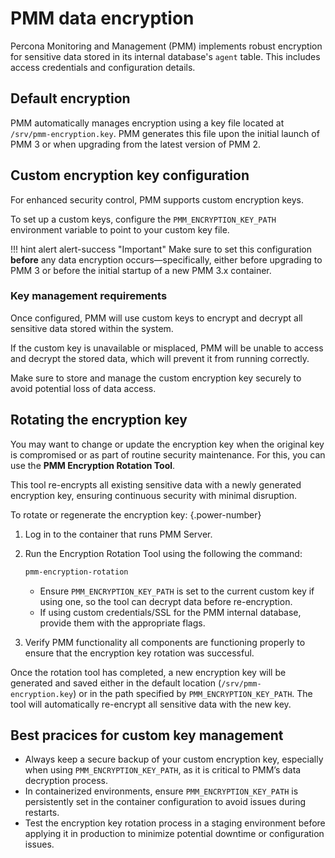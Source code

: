 # PMM data encryption

Percona Monitoring and Management (PMM) implements robust encryption for sensitive data stored in its internal database's `agent` table. This includes access credentials and configuration details.

## Default encryption

PMM automatically manages encryption using a key file located at `/srv/pmm-encryption.key`. PMM generates this file upon the initial launch of PMM 3 or when upgrading from the latest version of PMM 2.

## Custom encryption key configuration

For enhanced security control, PMM supports custom encryption keys.

To set up a custom keys, configure the `PMM_ENCRYPTION_KEY_PATH` environment variable to point to your custom key file.

!!! hint alert alert-success "Important"
    Make sure to set this configuration  **before** any data encryption occurs—specifically, either before upgrading to PMM 3 or before the initial startup of a new PMM 3.x container.

### Key management requirements

Once configured, PMM will use custom keys to encrypt and decrypt all sensitive data stored within the system.

If the custom key is unavailable or misplaced, PMM will be unable to access and decrypt the stored data, which will prevent it from running correctly.

Make sure to store and manage the custom encryption key securely to avoid potential loss of data access.

## Rotating the encryption key

You may want to change or update the encryption key when the original key is compromised or as part of routine security maintenance. For this, you can use the **PMM Encryption Rotation Tool**.

This tool re-encrypts all existing sensitive data with a newly generated encryption key, ensuring continuous security with minimal disruption.

To rotate or regenerate the encryption key:
{.power-number}

1. Log in to the container that runs PMM Server.

2. Run the Encryption Rotation Tool using the following the command:

    ```bash
   pmm-encryption-rotation
    ```

      - Ensure `PMM_ENCRYPTION_KEY_PATH` is set to the current custom key if using one, so the tool can decrypt data before re-encryption.
      - If using custom credentials/SSL for the PMM internal database, provide them with the appropriate flags.

3. Verify PMM functionality all components are functioning properly to ensure that the encryption key rotation was successful.

Once the rotation tool has completed, a new encryption key will be generated and saved either in the default location (`/srv/pmm-encryption.key`) or in the path specified by `PMM_ENCRYPTION_KEY_PATH`. The tool will automatically re-encrypt all sensitive data with the new key.

## Best pracices for custom key management

- Always keep a secure backup of your custom encryption key, especially when using `PMM_ENCRYPTION_KEY_PATH`, as it is critical to PMM’s data decryption process.
- In containerized environments, ensure `PMM_ENCRYPTION_KEY_PATH` is persistently set in the container configuration to avoid issues during restarts.
- Test the encryption key rotation process in a staging environment before applying it in production to minimize potential downtime or configuration issues.
